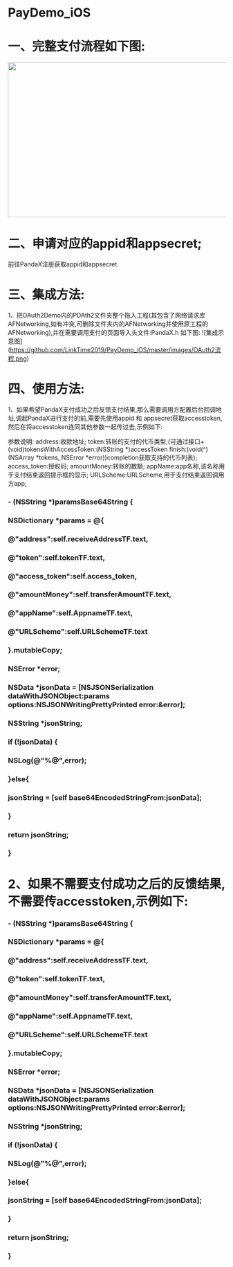 # PayDemo_iOS

# 一、完整支付流程如下图:
<div align=center><img width="598" height="358" src="https://github.com/LinkTime2019/PayDemo_iOS/master/images/OAuth2流程.png"/></div>

# 二、申请对应的appid和appsecret;
前往PandaX注册获取appid和appsecret.

# 三、集成方法:
1、把OAuth2Demo内的PDAth2文件夹整个拖入工程(其包含了网络请求库AFNetworking,如有冲突,可删除文件夹内的AFNetworking并使用原工程的AFNetworking),并在需要调用支付的页面导入头文件:PandaX.h
如下图:
![集成示意图] (https://github.com/LinkTime2019/PayDemo_iOS/master/images/OAuth2流程.png)

# 四、使用方法:
1、如果希望PandaX支付成功之后反馈支付结果,那么需要调用方配置后台回调地址,调起PandaX进行支付的前,需要先使用appid 和 appsecret获取accesstoken,然后在将accesstoken连同其他参数一起传过去,示例如下:

参数说明:
address:收款地址;
token:转账的支付的代币类型;(可通过接口+ (void)tokensWithAccessToken:(NSString *)accessToken finish:(void(^)(NSArray *tokens, NSError *error))completion获取支持的代币列表);
access_token:授权码;
amountMoney:转账的数额;
appName:app名称,该名称用于支付结束返回提示框的显示; URLScheme:URLScheme,用于支付结束返回调用方app;

### - (NSString *)paramsBase64String {
###     NSDictionary *params = @{
###                              @"address":self.receiveAddressTF.text,
###                              @"token":self.tokenTF.text,
###                              @"access_token":self.access_token,
###                              @"amountMoney":self.transferAmountTF.text,
###                              @"appName":self.AppnameTF.text,
###                              @"URLScheme":self.URLSchemeTF.text             
###     					}.mutableCopy;
###     NSError *error;
###     NSData *jsonData = [NSJSONSerialization dataWithJSONObject:params options:NSJSONWritingPrettyPrinted error:&error];
###     NSString *jsonString;
###     if (!jsonData) {
###         NSLog(@"%@",error);
###     }else{
###         jsonString = [self base64EncodedStringFrom:jsonData];
###     }
###     return jsonString;
### }

# 2、如果不需要支付成功之后的反馈结果,不需要传accesstoken,示例如下:

### - (NSString *)paramsBase64String {
###     NSDictionary *params = @{
###                              @"address":self.receiveAddressTF.text,
###                              		@"token":self.tokenTF.text,
###                              		@"amountMoney":self.transferAmountTF.text,
###                              		@"appName":self.AppnameTF.text,
###                              		@"URLScheme":self.URLSchemeTF.text
###                              		}.mutableCopy;
###     NSError *error;
###     NSData *jsonData = [NSJSONSerialization dataWithJSONObject:params options:NSJSONWritingPrettyPrinted error:&error];
###     NSString *jsonString;
###     if (!jsonData) {
###         NSLog(@"%@",error);
###     }else{
###         jsonString = [self base64EncodedStringFrom:jsonData];
###     }
###     return jsonString;
### }



